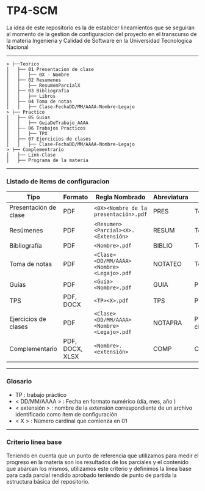 # TP4-SCM

La idea de este repositorio es la de establcer lineamientos que se seguiran al momento de la gestion de configuracion del proyecto en el transcurso de la materia Ingenieria y Calidad de Software en la Universidad Tecnologica Nacional

---

    > ├──Teorico
    │   ├── 01 Presentacion de clase
    │   │   ├── 0X - Nombre
    │   ├── 02 Resumenes
    │   │   ├── ResumenParcialX
    │   ├── 03 Bibliografia
    │   │   ├── Libros
    │   ├── 04 Toma de notas
    │   │   ├── Clase-FechaDD/MM/AAAA-Nombre-Legajo
    > ├── Practico
    │   ├── 05 Guias
    │   │   ├── GuiaDeTrabajo_AAAA
    │   ├── 06 Trabajos Practicos
    │   │   ├── TPX
    │   ├── 07 Ejercicios de clases
    │   │   ├── Clase-FechaDD/MM/AAAA-Nombre-Legajo
    > ├── Complementrario
    │   ├── Link-Clase
    │   ├── Programa de la materia

----
### Listado de items de configuracion
| Tipo             | Formato          | Regla Nombrado                   | Abreviatura | Ubicación Física          |
|------------------|------------------|----------------------------------|-------------|---------------------------|
| Presentación de clase | PDF          | `<0X><Nombre de la presentación>.pdf` | PRES        | Teórico/Presentación      |
| Resúmenes        | PDF              | `<Resumen><Parcial><X>.<Extensión>`  | RESUM       | Teórico/Resúmenes         |
| Bibliografía     | PDF              | `<Nombre>.pdf`                   | BIBLIO      | Teórico/Bibliografía      |
| Toma de notas    | PDF              | `<Clase><DD/MM/AAAA><Nombre><Legajo>.pdf` | NOTATEO | Teórico/Toma_de_notas    |
| Guías            | PDF              | `<Guía><Nombre>.pdf`             | GUIA        | Práctico/Guías            |
| TPS              | PDF, DOCX        | `<TP><X>.pdf`                    | TPS         | Práctico/TPS              |
| Ejercicios de clases   | PDF              | `<Clase><DD/MM/AAAA><Nombre><Legajo>.pdf` | NOTAPRA | Práctico/Ejercicios de clase    |
| Complementario   | PDF, DOCX, XLSX  | `<Nombre>.<extensión>`           | COMP        | Complementario/           |

---
### Glosario
- TP : trabajo práctico
- < DD/MM/AAAA > : Fecha en formato numérico (día, mes, año )
- < extensión > : nombre de la extensión correspondiente de un archivo identificado como ítem de configuración 
- < X > : Número cardinal que comienza en 01


----
### Criterio linea base
Teniendo en cuenta que un punto de referencia que utilizamos para medir el progreso en la materia son los resultados de los parciales y el contenido que abarcan los mismos, utilizamos este criterio y definimos la línea base para cada parcial rendido aprobado teniendo de punto de partida la estructura básica del repositorio. 



